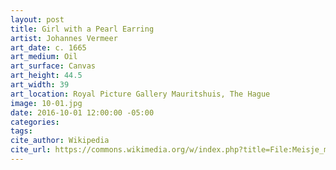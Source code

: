 ```yaml
---
layout: post
title: Girl with a Pearl Earring
artist: Johannes Vermeer
art_date: c. 1665
art_medium: Oil
art_surface: Canvas
art_height: 44.5
art_width: 39
art_location: Royal Picture Gallery Mauritshuis, The Hague
image: 10-01.jpg
date: 2016-10-01 12:00:00 -05:00
categories:
tags:
cite_author: Wikipedia
cite_url: https://commons.wikimedia.org/w/index.php?title=File:Meisje_met_de_parel.jpg&oldid=144896994
---
```

